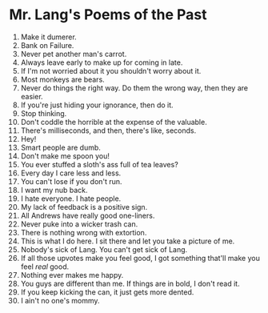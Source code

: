 # Mr. Lang's Poems of the Past

1. Make it dumerer.
1. Bank on Failure.
1. Never pet another man's carrot.
1. Always leave early to make up for coming in late.
1. If I'm not worried about it you shouldn't worry about it.
1. Most monkeys are bears.
1. Never do things the right way. Do them the wrong way, then they are easier.
1. If you're just hiding your ignorance, then do it.
1. Stop thinking.
1. Don't coddle the horrible at the expense of the valuable.
1. There's milliseconds, and then, there's like, seconds.
1. Hey!
1. Smart people are dumb.
1. Don't make me spoon you!
1. You ever stuffed a sloth's ass full of tea leaves?
1. Every day I care less and less.
1. You can't lose if you don't run.
1. I want my nub back.
1. I hate everyone. I hate people.
1. My lack of feedback is a positive sign.
1. All Andrews have really good one-liners.
1. Never puke into a wicker trash can.
1. There is nothing wrong with extortion.
1. This is what I do here. I sit there and let you take a picture of me.
1. Nobody's sick of Lang. You can't get sick of Lang.
1. If all those upvotes make you feel good, I got something that'll make you feel _real_ good.
1. Nothing ever makes me happy.
1. You guys are different than me. If things are in bold, I don't read it.
1. If you keep kicking the can, it just gets more dented.
1. I ain't no one's mommy.
